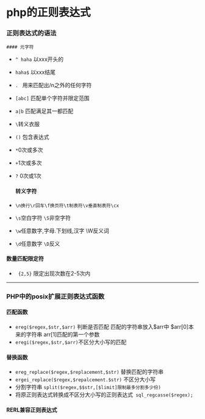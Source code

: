 # php的正则表达式

### 正则表达式的语法

	#### 元字符

* `^ haha` 以xxx开头的
* `haha$` 以xxx结尾
* `. ` 用来匹配出/n之外的任何字符
* `[abc]` 匹配单个字符并限定范围
* `a|b` 匹配满足其一都匹配
* `\`转义衣服
* `()` 包含表达式
* `*`0次或多次
* `+`1次或多次
* `?` 0次或1次

  #### 转义字符

* `\n换行\r回车\f换页符\t制表符\v垂直制表符\cx`
* `\s`空白字符  `\S`非空字符
* `\w`任意数字,字母.下划线,汉字 \W反义词
* `\d`任意数字 `\D`反义

#### 数量匹配限定符

* ` {2,5}` 限定出现次数在2-5次内



***



### PHP中的posix扩展正则表达式函数

#### 匹配函数

* `ereg($regex,$str,$arr)`  判断是否匹配  匹配的字符串放入$arr中   $arr[0]本来的字符串 arr[1]匹配的第一个参数
* `eregi($regex,$str,$arr)`不区分大小写的匹配

#### 替换函数

* `ereg_replace($regex,$replacement,$str)`  替换匹配的字符串
* `ergei_replace($regex,$repalcement.$str)` 不区分大小写
* 分割字符串  `split($regex,$$str,[$limit]限制最多分割多少份)`
* 将原正则表达式转换成不区分大小写的正则表达式` sql_regcasse($regex);`

#### RERL兼容正则表达式



